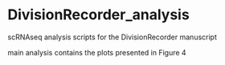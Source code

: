 # DivisionRecorder_analysis
scRNAseq analysis scripts for the DivisionRecorder manuscript

main analysis contains the plots presented in Figure 4

